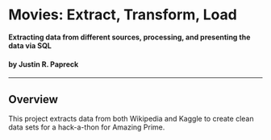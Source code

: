 # Movies: Extract, Transform, Load
**Extracting data from different sources, processing, and presenting the data via SQL**
#### by Justin R. Papreck
---

## Overview

This project extracts data from both Wikipedia and Kaggle to create clean data sets for a hack-a-thon for Amazing Prime. 
